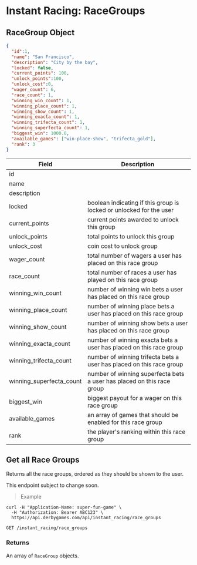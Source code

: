 # Instant Racing: RaceGroups

## RaceGroup Object

```json
{
  "id":1,
  "name": "San Francisco",
  "description": "City by the bay",
  "locked": false,
  "current_points": 100,
  "unlock_points":100,
  "unlock_cost":0,
  "wager_count": 6,
  "race_count": 1,
  "winning_win_count": 1,
  "winning_place_count": 1,
  "winning_show_count": 1,
  "winning_exacta_count": 1,
  "winning_trifecta_count": 1,
  "winning_superfecta_count": 1,
  "biggest_win": 1000.0,
  "available_games": ["win-place-show", "trifecta_gold"],
  "rank": 3
}
```

Field | Description
----- | -----------
id |
name |
description |
locked | boolean indicating if this group is locked or unlocked for the user
current_points | current points awarded to unlock this group
unlock_points | total points to unlock this group
unlock_cost | coin cost to unlock group
wager_count | total number of wagers a user has placed on this race group
race_count | total number of races a user has played on this race group
winning_win_count | number of winning win bets a user has placed on this race group
winning_place_count | number of winning place bets a user has placed on this race group
winning_show_count | number of winning show bets a user has placed on this race group
winning_exacta_count | number of winning exacta bets a user has placed on this race group
winning_trifecta_count | number of winning trifecta bets a user has placed on this race group
winning_superfecta_count | number of winning superfecta bets a user has placed on this race group
biggest_win | biggest payout for a wager on this race group
available_games | an array of games that should be enabled for this race group
rank | the player's ranking within this race group

## Get all Race Groups

Returns all the race groups, ordered as they should be shown to the user.

<aside class="warning">
This endpoint subject to change soon.
</aside>

> Example

```curl
curl -H "Application-Name: super-fun-game" \
  -H "Authorization: Bearer ABC123" \
  https://api.derbygames.com/api/instant_racing/race_groups
```

`GET /instant_racing/race_groups`

### Returns

An array of `RaceGroup` objects.
